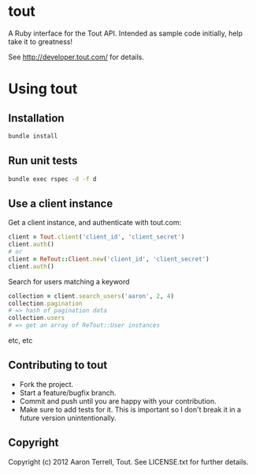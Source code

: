 # tout

A Ruby interface for the Tout API. Intended as sample code initially, help take it to greatness!

See http://developer.tout.com/ for details.

# Using tout

## Installation
```sh
bundle install
```

## Run unit tests
```sh
bundle exec rspec -d -f d
```

## Use a client instance
Get a client instance, and authenticate with tout.com:
```rb
client = Tout.client('client_id', 'client_secret')
client.auth()
# or
client = ReTout::Client.new('client_id', 'client_secret')
client.auth()
```

Search for users matching a keyword
```rb
collection = client.search_users('aaron', 2, 4)
collection.pagination
# => hash of pagination data
collection.users
# => get an array of ReTout::User instances
```

etc, etc

## Contributing to tout
 
* Fork the project.
* Start a feature/bugfix branch.
* Commit and push until you are happy with your contribution.
* Make sure to add tests for it. This is important so I don't break it in a future version unintentionally.

## Copyright

Copyright (c) 2012 Aaron Terrell, Tout. See LICENSE.txt for
further details.

